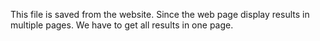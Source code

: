 This file is saved from the website. Since the web page display results in multiple pages. We have to get all results in one page.
